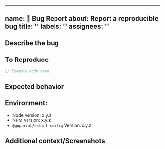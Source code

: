 ***

## name: 🐞 Bug Report&#xA;about: Report a reproducible bug&#xA;title: ''&#xA;labels: ''&#xA;assignees: ''

<!-- Click "Preview" for a more readable version --

Please read and follow the instructions before submitting an issue:

- Read all our documentation, especially the [README](https://github.com/goparrot/eslint-config/blob/master/README.md). It may contain information that helps you solve your issue.
- Ensure your issue isn't already [reported](https://github.com/goparrot/eslint-config/issues?utf8=%E2%9C%93&q=is%3Aissue).
- If you aren't sure that the issue is caused by this project or you just need help, please use [Stack Overflow](https://stackoverflow.com/questions/tagged/goparrot-eslint-config).
- Ensure it isn't already fixed in the latest version.

⚠️👆 Feel free to these instructions before submitting the issue 👆⚠️
-->

## Describe the bug

<!-- A clear and concise description of what the bug is. If your problem is not a bug, please file under Question -->

## To Reproduce

<!-- Code snippet to reproduce, ideally that will work by pasting into something like <https://npm.runkit.com/goparrot/eslint-config>, a hosted solution, or a repository that illustrates the issue. **If your problem is not reproducible, please file under Question** -->

```typescript
// Example code here
```

## Expected behavior

<!-- A clear and concise description of what you expected to happen. -->

## Environment:

*   Node version: x.y.z
*   NPM Version: x.y.z
*   `@goparrot/eslint-config` Version: x.y.z

## Additional context/Screenshots

<!-- Add any other context about the problem here. If applicable, add screenshots to help explain. -->
